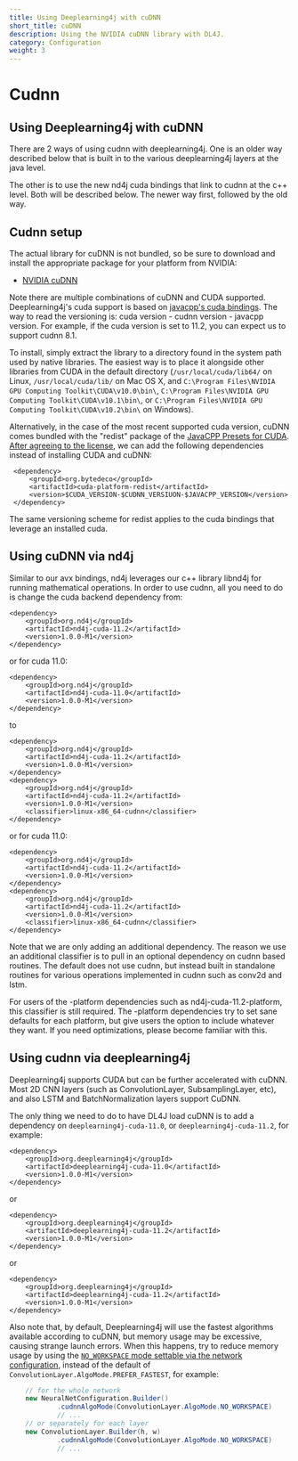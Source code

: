 ```yaml
---
title: Using Deeplearning4j with cuDNN
short_title: cuDNN
description: Using the NVIDIA cuDNN library with DL4J.
category: Configuration
weight: 3
---
```


# Cudnn

## Using Deeplearning4j with cuDNN

There are 2 ways of using cudnn with deeplearning4j. One is an older way described below that is built in to the various deeplearning4j layers at the java level.

The other is to use the new nd4j cuda bindings that link to cudnn at the c++ level. Both will be described below. The newer way first, followed by the old way.

## Cudnn setup

The actual library for cuDNN is not bundled, so be sure to download and install the appropriate package for your platform from NVIDIA:

* [NVIDIA cuDNN](https://developer.nvidia.com/cudnn)

Note there are multiple combinations of cuDNN and CUDA supported. Deeplearning4j's cuda support is based on [javacpp's cuda bindings](https://search.maven.org/artifact/org.bytedeco/cuda). The way to read the versioning is: cuda version - cudnn version - javacpp version. For example, if the cuda version is set to 11.2, you can expect us to support cudnn 8.1.

To install, simply extract the library to a directory found in the system path used by native libraries. The easiest way is to place it alongside other libraries from CUDA in the default directory \(`/usr/local/cuda/lib64/` on Linux, `/usr/local/cuda/lib/` on Mac OS X, and `C:\Program Files\NVIDIA GPU Computing Toolkit\CUDA\v10.0\bin\`, `C:\Program Files\NVIDIA GPU Computing Toolkit\CUDA\v10.1\bin\`, or `C:\Program Files\NVIDIA GPU Computing Toolkit\CUDA\v10.2\bin\` on Windows\).

Alternatively, in the case of the most recent supported cuda version, cuDNN comes bundled with the "redist" package of the [JavaCPP Presets for CUDA](https://github.com/bytedeco/javacpp-presets/tree/master/cuda). [After agreeing to the license](https://github.com/bytedeco/javacpp-presets/tree/master/cuda#license-agreements), we can add the following dependencies instead of installing CUDA and cuDNN:

```markup
 <dependency>
     <groupId>org.bytedeco</groupId>
     <artifactId>cuda-platform-redist</artifactId>
     <version>$CUDA_VERSION-$CUDNN_VERSIUON-$JAVACPP_VERSION</version>
 </dependency>
```

The same versioning scheme for redist applies to the cuda bindings that leverage an installed cuda.

## Using cuDNN via nd4j

Similar to our avx bindings, nd4j leverages our c++ library libnd4j for running mathematical operations. In order to use cudnn, all you need to do is change the cuda backend dependency from:

```markup
<dependency>
    <groupId>org.nd4j</groupId>
    <artifactId>nd4j-cuda-11.2</artifactId>
    <version>1.0.0-M1</version>
</dependency>
```

or for cuda 11.0:

```markup
<dependency>
    <groupId>org.nd4j</groupId>
    <artifactId>nd4j-cuda-11.0</artifactId>
    <version>1.0.0-M1</version>
</dependency>
```

to

```markup
<dependency>
    <groupId>org.nd4j</groupId>
    <artifactId>nd4j-cuda-11.2</artifactId>
    <version>1.0.0-M1</version>
</dependency>
<dependency>
    <groupId>org.nd4j</groupId>
    <artifactId>nd4j-cuda-11.2</artifactId>
    <version>1.0.0-M1</version>
    <classifier>linux-x86_64-cudnn</classifier>
</dependency>
```

or for cuda 11.0:

```markup
<dependency>
    <groupId>org.nd4j</groupId>
    <artifactId>nd4j-cuda-11.2</artifactId>
    <version>1.0.0-M1</version>
</dependency>
<dependency>
    <groupId>org.nd4j</groupId>
    <artifactId>nd4j-cuda-11.2</artifactId>
    <version>1.0.0-M1</version>
    <classifier>linux-x86_64-cudnn</classifier>
</dependency>
```

Note that we are only adding an additional dependency. The reason we use an additional classifier is to pull in an optional dependency on cudnn based routines. The default does not use cudnn, but instead built in standalone routines for various operations implemented in cudnn such as conv2d and lstm.

For users of the -platform dependencies such as nd4j-cuda-11.2-platform, this classifier is still required. The -platform dependencies try to set sane defaults for each platform, but give users the option to include whatever they want. If you need optimizations, please become familiar with this.

## Using cudnn via deeplearning4j

Deeplearning4j supports CUDA but can be further accelerated with cuDNN. Most 2D CNN layers \(such as ConvolutionLayer, SubsamplingLayer, etc\), and also LSTM and BatchNormalization layers support CuDNN.

The only thing we need to do to have DL4J load cuDNN is to add a dependency on `deeplearning4j-cuda-11.0`, or `deeplearning4j-cuda-11.2`, for example:

```markup
<dependency>
    <groupId>org.deeplearning4j</groupId>
    <artifactId>deeplearning4j-cuda-11.0</artifactId>
    <version>1.0.0-M1</version>
</dependency>
```

or

```markup
<dependency>
    <groupId>org.deeplearning4j</groupId>
    <artifactId>deeplearning4j-cuda-11.2</artifactId>
    <version>1.0.0-M1</version>
</dependency>
```

or

```markup
<dependency>
    <groupId>org.deeplearning4j</groupId>
    <artifactId>deeplearning4j-cuda-11.2</artifactId>
    <version>1.0.0-M1</version>
</dependency>
```

Also note that, by default, Deeplearning4j will use the fastest algorithms available according to cuDNN, but memory usage may be excessive, causing strange launch errors. When this happens, try to reduce memory usage by using the [`NO_WORKSPACE` mode settable via the network configuration](/api/%7B%7Bpage.version%7D%7D/org/deeplearning4j/nn/conf/layers/ConvolutionLayer.Builder.html#cudnnAlgoMode-org.deeplearning4j.nn.conf.layers.ConvolutionLayer.AlgoMode-), instead of the default of `ConvolutionLayer.AlgoMode.PREFER_FASTEST`, for example:

```java
    // for the whole network
    new NeuralNetConfiguration.Builder()
            .cudnnAlgoMode(ConvolutionLayer.AlgoMode.NO_WORKSPACE)
            // ...
    // or separately for each layer
    new ConvolutionLayer.Builder(h, w)
            .cudnnAlgoMode(ConvolutionLayer.AlgoMode.NO_WORKSPACE)
            // ...
```

